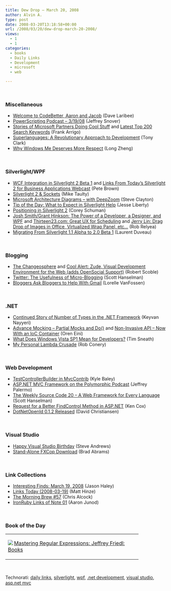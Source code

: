 ```yaml
---
title: Dew Drop – March 20, 2008
author: Alvin A.
type: post
date: 2008-03-20T13:18:58+00:00
url: /2008/03/20/dew-drop-march-20-2008/
views:
  - 1
  - 1
categories:
  - books
  - Daily Links
  - Development
  - microsoft
  - web

---
```

&nbsp;

### Miscellaneous

  * [Welcome to CodeBetter, Aaron and Jacob][1] (Dave Laribee)
  * [PowerScripting Podcast &#8211; 3/19/08][2] (Jeffrey Snover)
  * [Stories of Microsoft Partners Doing Cool Stuff][3] and [Latest Top 200 Search Keywords][4] (Frank Arrigo)
  * [Superlanguages: A Revolutionary Approach to Development][5] (Tony Clark)
  * [Why Windows Me Deserves More Respect][6] (Long Zheng)

&nbsp;

### Silverlight/WPF

  * [WCF Integration in Silverlight 2 Beta 1][7] and [Links From Today&#8217;s Silverlight 2 for Business Applications Webcast][8] (Pete Brown)
  * [Silverlight 2 & Sockets][9] (Mike Taulty)
  * [Microsoft Architecture Diagrams &#8211; with DeepZoom][10] (Steve Clayton)
  * [Tip of the Day: What to Expect in Silverlight Help][11] (Jesse Liberty)
  * [Positioning in Silverlight 2][12] (Corey Schuman)
  * [Josh Smith/Grant Hinkson: The Power of a Developer, a Designer, and WPF][13] and [Thirteen23.com: Great UX for Scheduling][14] and [Jerry Lin: Drag Drop of Images in Office, Virtualized Wrap Panel, etc&#8230;][15] (Rob Relyea)
  * [Migrating From Silverlight 1.1 Alpha to 2.0 Beta 1][16] (Laurent Duveau)

&nbsp;

### Blogging

  * [The Changeosphere][17] and [Cool Alert: Zude, Visual Development Environment for the Web (adds OpenSocial Support)][18] (Robert Scoble)
  * [Twitter: The Usefulness of Micro-Blogging][19] (Scott Hanselman)
  * [Bloggers Ask Bloggers to Help With Gmail][20] (Lorelle VanFossen)

&nbsp;

### .NET

  * [Continued Story of Number of Types in the .NET Framework][21] (Keyvan Nayyeri)
  * [Advance Mocking &#8211; Partial Mocks and Do()][22] and [Non-Invasive API &#8211; Now With an IoC Container][23] (Oren Eini)
  * [What Does Windows Vista SP1 Mean for Developers?][24] (Tim Sneath)
  * [My Personal Lambda Crusade][25] (Rob Conery)

&nbsp;

### Web Development

  * [TestControllerBuilder in MvcContrib][26] (Kyle Baley)
  * [ASP.NET MVC Framework on the Polymorphic Podcast][27] (Jeffrey Palermo)
  * [The Weekly Source Code 20 &#8211; A Web Framework for Every Language][28] (Scott Hanselman)
  * [Request for a Better FindControl Method in ASP.NET][29] (Ken Cox)
  * [DotNetOpenId 0.1.2 Released][30] (David Christiansen)

&nbsp;

### Visual Studio

  * [Happy Visual Studio Birthday][31] (Steve Andrews)
  * [Stand-Alone FXCop Download][32] (Brad Abrams)

&nbsp;

### Link Collections

  * [Interesting Finds: March 19, 2008][33] (Jason Haley)
  * [Links Today (2008-03-19)][34] (Matt Hinze)
  * [The Morning Brew #57][35] (Chris Alcock)
  * [IronRuby Links of Note 01][36] (Aaron Junod)

&nbsp;

### Book of the Day

<div class="wlWriterSmartContent" id="scid:7dc1bd33-94bd-46fd-a20b-0131235bcd47:d543ce88-3267-4fd9-a95d-e29ce160af1c" style="padding-right: 0px; display: inline; padding-left: 0px; float: none; padding-bottom: 0px; margin: 0px; padding-top: 0px">
  <table cellspacing="0" cellpadding="2" width="400" border="0" unselectable="on">
    <tr>
      <td valign="top" width="400">
        <p>
          <a title="Mastering Regular Expressions: Jeffrey Friedl: Books" href="http://www.amazon.com/exec/obidos/ASIN/0596528124/alvinashcraft-20"><img data-recalc-dims="1" decoding="async" src="https://i0.wp.com/images.amazon.com/images/P/0596528124.01.MZZZZZZZ.jpg?w=660" border="0" align="left" style="float:left" />Mastering Regular Expressions: Jeffrey Friedl: Books</a>
        </p>
      </td>
    </tr>
  </table>
</div>

&nbsp;

<div class="wlWriterSmartContent" id="scid:C16BAC14-9A3D-4c50-9394-FBFEF7A93539:3041b9dd-9598-4b95-adcd-653a7ff1043f" style="padding-right: 0px; display: inline; padding-left: 0px; padding-bottom: 0px; margin: 0px; padding-top: 0px">
  <!--dotnetkickit-->
</div>

<div class="wlWriterSmartContent" id="scid:d7bf807d-7bb0-458a-811f-90c51817d5c2:b75451c6-a397-4e4d-8a84-23e5ee71e5cb" style="padding-right: 0px; display: inline; padding-left: 0px; padding-bottom: 0px; margin: 0px; padding-top: 0px">
  <p>
    <span class="TagSite">Technorati:</span> <a href="http://technorati.com/tag/daily+links" rel="tag" class="tag">daily links</a>, <a href="http://technorati.com/tag/silverlight" rel="tag" class="tag">silverlight</a>, <a href="http://technorati.com/tag/wpf" rel="tag" class="tag">wpf</a>, <a href="http://technorati.com/tag/.net+development" rel="tag" class="tag">.net development</a>, <a href="http://technorati.com/tag/visual+studio" rel="tag" class="tag">visual studio</a>, <a href="http://technorati.com/tag/asp.net+mvc" rel="tag" class="tag">asp.net mvc</a><br /><!-- StartInsertedTags: daily links, silverlight, wpf, .net development, visual studio, asp.net mvc :EndInsertedTags -->
  </p>
</div>

 [1]: http://codebetter.com/blogs/david_laribee/archive/2008/03/19/welcome-to-codebetter-aaron-and-jacob.aspx
 [2]: http://blogs.msdn.com/powershell/archive/2008/03/19/powerscripting-podcast-3-19-08.aspx
 [3]: http://blogs.msdn.com/frankarr/archive/2008/03/19/stories-of-microsoft-partners-doing-cool-stuff.aspx
 [4]: http://blogs.msdn.com/frankarr/archive/2008/03/19/latest-top-200-search-keywords.aspx
 [5]: http://www.theserverside.com/news/thread.tss?thread_id=48741
 [6]: http://www.istartedsomething.com/20080318/windows-me-deserve-more-respect/
 [7]: http://community.irritatedvowel.com/blogs/pete_browns_blog/archive/2008/03/19/WCF-Integration-in-Silverlight-2-Beta-1.aspx
 [8]: http://community.irritatedvowel.com/blogs/pete_browns_blog/archive/2008/03/19/Links-from-Today_2700_s-Silverlight-2-for-Business-Applications-Webcast.aspx
 [9]: http://mtaulty.com/CommunityServer/blogs/mike_taultys_blog/archive/2008/03/18/10251.aspx
 [10]: http://blogs.msdn.com/stevecla01/archive/2008/03/19/microsoft-architecture-diagrams-with-deepzoom.aspx
 [11]: http://silverlight.net/blogs/jesseliberty/archive/2008/03/19/tip-of-the-day-what-to-expect-in-silverlight-help.aspx
 [12]: http://simplesilverlight.wordpress.com/2008/03/19/positioning-in-silverlight-2/
 [13]: http://blogs.windowsclient.net/rob_relyea/archive/2008/03/20/josh-smith-grant-hinkson-the-power-of-a-developer-a-designer-and-wpf.aspx
 [14]: http://blogs.windowsclient.net/rob_relyea/archive/2008/03/20/thirteen23-com-great-ux-for-scheduling.aspx
 [15]: http://blogs.windowsclient.net/rob_relyea/archive/2008/03/20/jerry-lin-drag-drop-of-images-in-office-virtualized-wrap-panel-etc.aspx
 [16]: http://weblogs.asp.net/lduveau/archive/2008/03/20/silverlight-2-migrating-from-alpha-to-beta-1.aspx
 [17]: http://scobleizer.com/2008/03/19/the-changeosphere/
 [18]: http://scobleizer.com/2008/03/19/cool-alert-zude-visual-development-environment-for-the-web-adds-opensocial-support/
 [19]: http://www.hanselman.com/blog/TwitterTheUselessfulnessOfMicroblogging.aspx
 [20]: http://lorelle.wordpress.com/2008/03/20/bloggers-ask-bloggers-to-help-with-gmail/
 [21]: http://nayyeri.net/blog/continued-story-of-number-of-types-in-the-net-framework/
 [22]: http://ayende.com/Blog/archive/2008/03/19/Advance-Mocking--Partial-mocks-and-Do.aspx
 [23]: http://ayende.com/Blog/archive/2008/03/19/Non-invasive-API--Now-with-an-IoC-container.aspx
 [24]: http://blogs.msdn.com/tims/archive/2008/03/19/what-does-windows-vista-sp1-mean-for-developers.aspx
 [25]: http://blog.wekeroad.com/2008/03/17/my-personal-lambda-crusade/
 [26]: http://codebetter.com/blogs/kyle.baley/archive/2008/03/19/testcontrollerbuilder-in-mvccontrib.aspx
 [27]: http://codebetter.com/blogs/jeffrey.palermo/archive/2008/03/19/asp-net-mvc-framework-on-the-polymorphic-podcast.aspx
 [28]: http://www.hanselman.com/blog/TheWeeklySourceCode20AWebFrameworkForEveryLanguage.aspx
 [29]: http://weblogs.asp.net/kencox/archive/2008/03/19/request-for-a-better-findcontrol-method-in-asp-net.aspx
 [30]: http://geekswithblogs.net/dchristiansen/archive/2008/03/15/dotnetopenid-0.1.2-released.aspx
 [31]: http://www.platinumbay.com/blogs/dotneticated/archive/2008/03/18/happy-visual-studio-birthday.aspx
 [32]: http://blogs.msdn.com/brada/archive/2008/03/19/stand-alone-fxcop-download.aspx
 [33]: http://jasonhaley.com/blog/archive/2008/03/19/141345.aspx
 [34]: http://mhinze.com/links-today-2008-03-19/
 [35]: http://blog.cwa.me.uk/2008/03/20/the-morning-brew-57/
 [36]: http://rubydoes.net/2008/03/20/ironruby-links-of-note-01/
